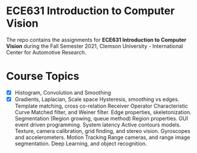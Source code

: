 # ECE631 Introduction to Computer Vision

The repo contains the assignments for **ECE631 Introduction to Computer Vision** during the Fall Semester 2021, Clemson University - International Center for Automotive Research.

# Course Topics
- [x] Histogram, Convolution and Smoothing
- [x] Gradients, Laplacian, Scale space
      Hysteresis, smoothing vs edges.
      Template matching, cross co-relation
      Receiver Operator Characteristic Curve
      Matched filter, and Weiner filter.
      Edge properties, skeletonization.
      Segmentation (Region growing, queue method)
      Region properties.
      GUI event driven programming.
      System latency
      Active contours models.
      Texture, camera calibration, grid finding, and stereo vision.
      Gyroscopes and accelerometers.
      Motion Tracking
      Range cameras, and range image segmentation.
      Deep Learning, and object recognition.
